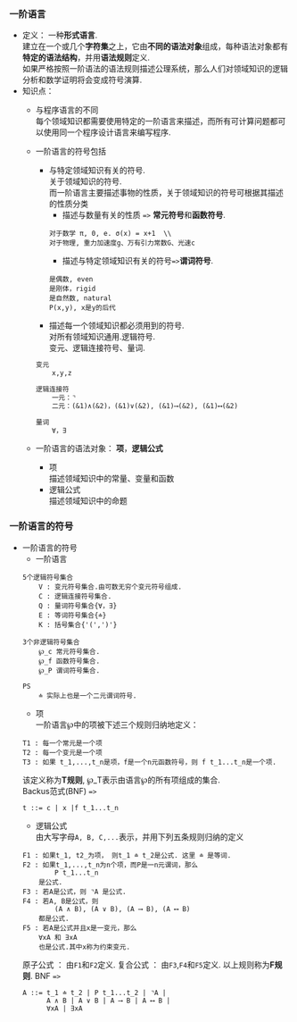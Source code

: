 ### 一阶语言

- 定义： 一种**形式语言**.  
建立在一个或几个**字符集**之上，它由**不同的语法对象**组成，每种语法对象都有**特定的语法结构**，并用**语法规则**定义.  
如果严格按照一阶语法的语法规则描述公理系统，那么人们对领域知识的逻辑分析和数学证明将会变成符号演算.
- 知识点：
    - 与程序语言的不同  
    每个领域知识都需要使用特定的一阶语言来描述，而所有可计算问题都可以使用同一个程序设计语言来编写程序.
    - 一阶语言的符号包括
        - 与特定领域知识有关的符号.  
        关于领域知识的符号.  
        而一阶语言主要描述事物的性质，关于领域知识的符号可根据其描述的性质分类  
            - 描述与数量有关的性质 `=>` **常元符号**和**函数符号**.    
            ```
            对于数学 π, 0, e. σ(x) = x+1  \\
            对于物理, 重力加速度g、万有引力常数G、光速c
            ```
            - 描述与特定领域知识有关的符号`=>`**谓词符号**.
            ```
            是偶数, even
            是刚体，rigid
            是自然数, natural
            P(x,y), x是y的后代
            ```
        - 描述每一个领域知识都必须用到的符号.  
        对所有领域知识通用.逻辑符号.  
        变元、逻辑连接符号、量词.
        
        ```latex
        变元
            x,y,z

        逻辑连接符
            一元：⌝
            二元：(&1)∧(&2)，(&1)∨(&2), (&1)⟶(&2), (&1)⟷(&2)
        
        量词
            ∀，∃

        ```
    - 一阶语言的语法对象： **项**，**逻辑公式**
        - 项  
        描述领域知识中的常量、变量和函数
        - 逻辑公式  
        描述领域知识中的命题
    
### 一阶语言的符号

- 一阶语言的符号
    - 一阶语言
    ```
    5个逻辑符号集合
        V : 变元符号集合.由可数无穷个变元符号组成.
        C : 逻辑连接符号集合.
        Q : 量词符号集合{∀，∃}
        E : 等词符号集合{≐}
        K : 括号集合{'(',')'}
    
    3个非逻辑符号集合
        ℘_c 常元符号集合.
        ℘_f 函数符号集合.
        ℘_P 谓词符号集合.
    
    PS
        ≐ 实际上也是一个二元谓词符号.
    ```
    - 项  
    一阶语言℘中的项被下述三个规则归纳地定义：
    ```
    T1 : 每一个常元是一个项
    T2 : 每一个变元是一个项
    T3 : 如果 t_1,...,t_n是项，f是一个n元函数符号，则 f t_1...t_n是一个项. 
    ```
    该定义称为**T规则**, ℘_T表示由语言℘的所有项组成的集合.  
    Backus范式(BNF) `=>`
    ```
    t ::= c | x |f t_1...t_n
    ```
    - 逻辑公式  
    由大写字母`A, B, C,...`表示，并用下列五条规则归纳的定义
    ```
    F1 : 如果t_1, t2_为项， 则t_1 ≐ t_2是公式. 这里 ≐ 是等词.
    F2 : 如果t_1,...,t_n为n个项，而P是一n元谓词，那么
            P t_1...t_n 
        是公式.
    F3 : 若A是公式，则 ⌝A 是公式.
    F4 : 若A, B是公式，则
            (A ∧ B), (A ∨ B), (A ⟶ B), (A ⟷ B)
        都是公式.
    F5 : 若A是公式并且x是一变元，那么
        ∀xA 和 ∃xA
        也是公式.其中x称为约束变元.
    ```
    原子公式 ： 由`F1`和`F2`定义.
    复合公式 ： 由`F3`,`F4`和`F5`定义.
    以上规则称为**F规则**.
    BNF `=>`
    ```
    A ::= t_1 ≐ t_2 | P t_1...t_2 | ⌝A | 
          A ∧ B | A ∨ B | A ⟶ B | A ⟷ B |
          ∀xA | ∃xA
    ```

    


 





